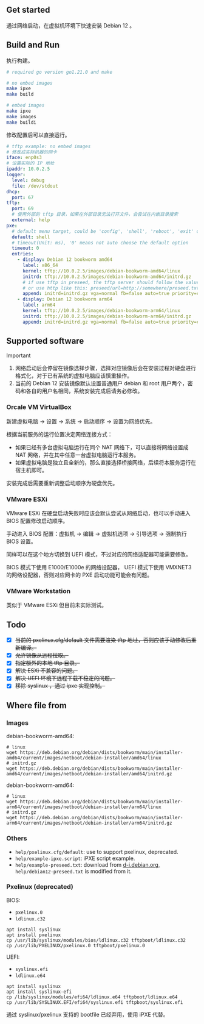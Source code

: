 ## Get started

通过网络启动，在虚拟机环境下快速安装 Debian 12 。

## Build and Run

执行构建。

```bash
# required go version go1.21.0 and make

# no embed images
make ipxe
make build

# embed images
make ipxe
make images
make buildi
```

修改配置后可以直接运行。

```yaml
# tftp example: no embed images
# 修改成实际机器的网卡
iface: enp0s3
# 设置实际的 IP 地址
ipaddr: 10.0.2.5
logger:
  level: debug
  file: /dev/stdout
dhcp:
  port: 67
tftp:
  port: 69
  # 使用外部的 tftp 目录，如果在外部目录无法打开文件，会尝试在内嵌目录搜索
  external: help
pxe:
  # default menu target, could be 'config', 'shell', 'reboot', 'exit' or entries label
  default: shell
  # timeout(Unit: ms), '0' means not auto choose the default option
  timeout: 0
  entries:
    - display: Debian 12 bookworm amd64
      label: x86_64
      kernel: tftp://10.0.2.5/images/debian-bookworm-amd64/linux
      initrd: tftp://10.0.2.5/images/debian-bookworm-amd64/initrd.gz
      # if use tftp in preseed, the tftp server should follow the value of ipaddr
      # or use http like this: preseed/url=http://somewhere/preseed.txt
      append: initrd=initrd.gz vga=normal fb=false auto=true priority=critical preseed/url=tftp://10.0.2.5/debian12-preseed.txt
    - display: Debian 12 bookworm arm64
      label: arm64 
      kernel: tftp://10.0.2.5/images/debian-bookworm-arm64/linux
      initrd: tftp://10.0.2.5/images/debian-bookworm-arm64/initrd.gz
      append: initrd=initrd.gz vga=normal fb=false auto=true priority=critical preseed/url=tftp://10.0.2.5/debian12-preseed.txt
```

## Supported software

> [!IMPORTANT]
> 1. 网络启动后会停留在镜像选择步骤，选择对应镜像后会在安装过程对硬盘进行格式化，对于已有系统的虚拟电脑应该慎重操作。
> 2. 当前的 Debian 12 安装镜像默认设置普通用户 debian 和 root 用户两个，密码和各自的用户名相同，系统安装完成后请务必修改。

### Orcale VM VirtualBox

新建虚拟电脑 -> 设置 -> 系统 -> 启动顺序 -> 设置为网络优先。

根据当前服务的运行位置决定网络连接方式：

- 如果已经有多台虚拟电脑运行在同个 NAT 网络下，可以直接将网络设置成 NAT 网络，并在其中任意一台虚拟电脑运行本服务。
- 如果虚拟电脑是独立且全新的，那么直接选择桥接网络，后续将本服务运行在宿主机即可。

安装完成后需要重新调整启动顺序为硬盘优先。

### VMware ESXi

VMware ESXi 在硬盘启动失败时应该会默认尝试从网络启动，也可以手动进入 BIOS 配置修改启动顺序。

手动进入 BIOS 配置：虚拟机 -> 编辑 -> 虚拟机选项 -> 引导选项 -> 强制执行 BIOS 设置。

同样可以在这个地方切换到 UEFI 模式，不过对应的网络适配器可能需要修改。

BIOS 模式下使用 E1000/E1000e 的网络设配器， UEFI 模式下使用 VMXNET3 的网络设配器，否则对应网卡的 PXE 启动功能可能会有问题。

### VMware Workstation

类似于 VMware ESXi 但目前未实际测试。

## Todo

- [x] ~~当前的 pxelinux.cfg/default 文件需要渲染 tftp 地址，否则应该手动修改后重新编译。~~
- [x] ~~允许镜像从远程拉取。~~
- [x] ~~指定额外的本地 tftp 目录。~~
- [x] ~~解决 ESXi 不兼容的问题。~~
- [x] ~~解决 UEFI 环境下远程下载不稳定的问题。~~
- [x] ~~移除 syslinux ，通过 ipxe 实现控制。~~

## Where file from

### Images

debian-bookworm-amd64:

``` shell
# linux
wget https://deb.debian.org/debian/dists/bookworm/main/installer-amd64/current/images/netboot/debian-installer/amd64/linux
# initrd.gz
wget https://deb.debian.org/debian/dists/bookworm/main/installer-amd64/current/images/netboot/debian-installer/amd64/initrd.gz
```

debian-bookworm-amd64:

``` shell
# linux
wget https://deb.debian.org/debian/dists/bookworm/main/installer-arm64/current/images/netboot/debian-installer/arm64/linux
# initrd.gz
wget https://deb.debian.org/debian/dists/bookworm/main/installer-arm64/current/images/netboot/debian-installer/arm64/initrd.gz
```

### Others

- `help/pxelinux.cfg/default`: use to support pxelinux, deprecated.
- `help/example-ipxe.script`: iPXE script example.
- `help/example-preseed.txt`: download from [d-i.debian.org](https://d-i.debian.org/manual/example-preseed.txt), `help/debian12-preseed.txt` is modified from it.

### Pxelinux (deprecated)

BIOS:

- `pxelinux.0`
- `ldlinux.c32`

``` shell
apt install syslinux
apt install pxelinux
cp /usr/lib/syslinux/modules/bios/ldlinux.c32 tftpboot/ldlinux.c32
cp /usr/lib/PXELINUX/pxelinux.0 tftpboot/pxelinux.0
```

UEFI:

- `syslinux.efi`
- `ldlinux.e64`

``` shell
apt install syslinux
apt install syslinux-efi
cp /lib/syslinux/modules/efi64/ldlinux.e64 tftpboot/ldlinux.e64
cp /usr/lib/SYSLINUX.EFI/efi64/syslinux.efi tftpboot/syslinux.efi
```

通过 syslinux/pxelinux 支持的 bootfile 已经弃用，使用 iPXE 代替。
